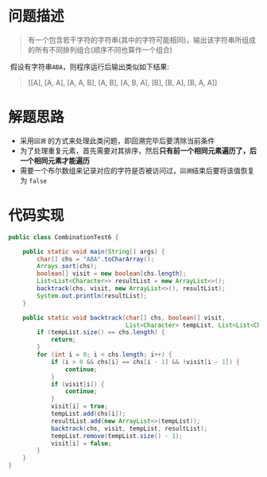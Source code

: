 # 问题描述
> 有一个包含若干字符的字符串(其中的字符可能相同)，输出该字符串所组成的所有不同排列组合(顺序不同也算作一个组合)

​     假设有字符串`ABA`，则程序运行后输出类似如下结果:

> [[A], [A, A], [A, A, B], [A, B], [A, B, A], [B], [B, A], [B, A, A]]

# 解题思路
* 采用`回溯` 的方式来处理此类问题，即回溯完毕后要清除当前条件
* 为了处理重复元素，首先需要对其排序，然后**只有前一个相同元素遍历了，后一个相同元素才能遍历**
* 需要一个布尔数组来记录对应的字符是否被访问过，`回溯`结束后要将该值恢复为 `false` 

# 代码实现
```java
public class CombinationTest6 {

    public static void main(String[] args) {
        char[] chs = "ABA".toCharArray();
        Arrays.sort(chs);
        boolean[] visit = new boolean[chs.length];
        List<List<Character>> resultList = new ArrayList<>();
        backtrack(chs, visit, new ArrayList<>(), resultList);
        System.out.println(resultList);
    }

    public static void backtrack(char[] chs, boolean[] visit,
                                 List<Character> tempList, List<List<Character>> resultList) {
        if (tempList.size() == chs.length) {
            return;
        }
        for (int i = 0; i < chs.length; i++) {
            if (i > 0 && chs[i] == chs[i - 1] && !visit[i - 1]) {
                continue;
            }
            if (visit[i]) {
                continue;
            }
            visit[i] = true;
            tempList.add(chs[i]);
            resultList.add(new ArrayList<>(tempList));
            backtrack(chs, visit, tempList, resultList);
            tempList.remove(tempList.size() - 1);
            visit[i] = false;
        }
    }
}
```
